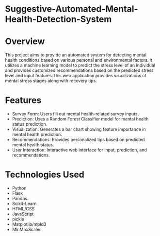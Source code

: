 # Suggestive-Automated-Mental-Health-Detection-System

# Overview
This project aims to provide an automated system for detecting mental health conditions based on various personal and environmental factors. It utilizes a machine learning model to predict the stress level of an individual and provides customized recommendations based on the predicted stress level and input features.This web application provides visualizations of mental stress stages along with recovery tips. 

# Features
- Survey Form: Users fill out mental health-related survey inputs.
- Prediction: Uses a Random Forest Classifier model for mental health status prediction.
- Visualization: Generates a bar chart showing feature importance in mental health prediction.
- Recommendations: Provides personalized tips based on predicted mental health status.
- User Interaction: Interactive web interface for input, prediction, and recommendations.

# Technologies Used
- Python
- Flask
- Pandas.
- Scikit-Learn
- HTML/CSS
- JavaScript
- pickle
- Matplotlib/mpld3
- MinMaxScaler






